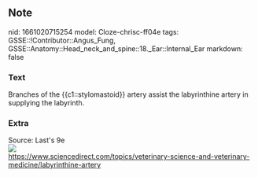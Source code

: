 ## Note
nid: 1661020715254
model: Cloze-chrisc-ff04e
tags: GSSE::!Contributor::Angus_Fung, GSSE::Anatomy::Head_neck_and_spine::18._Ear::Internal_Ear
markdown: false

### Text
Branches of the {{c1::stylomastoid}} artery assist the labyrinthine artery in supplying the labyrinth.

### Extra
<div>
  Source: Last's 9e
</div>
<div><img src=
"3-s2.0-B9780124103900000317-f30-06-9780124103900.jpg"></div>
<div>
  <a href= 
  "https://www.sciencedirect.com/topics/veterinary-science-and-veterinary-medicine/labyrinthine-artery">
  https://www.sciencedirect.com/topics/veterinary-science-and-veterinary-medicine/labyrinthine-artery</a>
</div>

